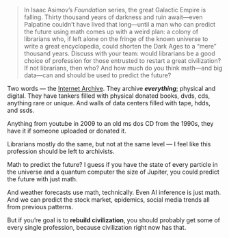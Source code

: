 > In Isaac Asimov’s *Foundation* series, the great Galactic Empire is falling. Thirty thousand years of darkness and ruin await—even Palpatine couldn’t have lived that long—until a man who can predict the future using math comes up with a weird plan: a colony of librarians who, if left alone on the fringe of the known universe to write a great encyclopedia, could shorten the Dark Ages to a “mere” thousand years. Discuss with your team: would librarians be a good choice of profession for those entrusted to restart a great civilization? If not librarians, then who? And how much do you think math—and big data—can and should be used to predict the future?

Two words — the [Internet Archive](archive.org). They archive ***everything***; physical and digital. They have tankers filled with physical donated books, dvds, cds, anything rare or unique. And walls of data centers filled with tape, hdds, and ssds.

Anything from youtube in 2009 to an old ms dos CD from the 1990s, they have it if someone uploaded or donated it.

Librarians mostly do the same, but not at the same level — I feel like this profession should be left to archivists.

Math to predict the future? I guess if you have the state of every particle in the universe and a quantum computer the size of Jupiter, you could predict the future with just math.

And weather forecasts use math, technically. Even AI inference is just math. And we can predict the stock market, epidemics, social media trends all from previous patterns.

But if you’re goal is to **rebuild civilization**, you should probably get some of every single profession, because civilization right now has that.
